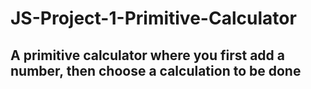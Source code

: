# JS-Project-1-Primitive-Calculator
## A primitive calculator where you first add a number, then choose a calculation to be done

